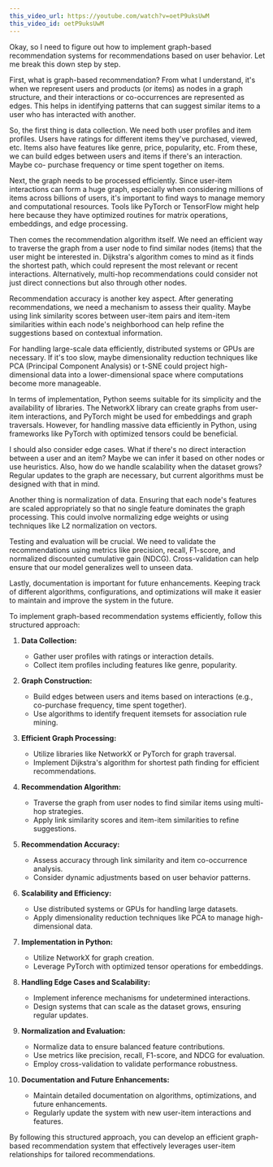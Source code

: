 ```yaml
---
this_video_url: https://youtube.com/watch?v=oetP9uksUwM
this_video_id: oetP9uksUwM
---
```

<think>
Okay, so I need to figure out how to implement graph-based recommendation systems for recommendations based on user behavior. Let me break this down step by step.

First, what is graph-based recommendation? From what I understand, it's when we represent users and products (or items) as nodes in a graph structure, and their interactions or co-occurrences are represented as edges. This helps in identifying patterns that can suggest similar items to a user who has interacted with another.

So, the first thing is data collection. We need both user profiles and item profiles. Users have ratings for different items they've purchased, viewed, etc. Items also have features like genre, price, popularity, etc. From these, we can build edges between users and items if there's an interaction. Maybe co- purchase frequency or time spent together on items.

Next, the graph needs to be processed efficiently. Since user-item interactions can form a huge graph, especially when considering millions of items across billions of users, it's important to find ways to manage memory and computational resources. Tools like PyTorch or TensorFlow might help here because they have optimized routines for matrix operations, embeddings, and edge processing.

Then comes the recommendation algorithm itself. We need an efficient way to traverse the graph from a user node to find similar nodes (items) that the user might be interested in. Dijkstra's algorithm comes to mind as it finds the shortest path, which could represent the most relevant or recent interactions. Alternatively, multi-hop recommendations could consider not just direct connections but also through other nodes.

Recommendation accuracy is another key aspect. After generating recommendations, we need a mechanism to assess their quality. Maybe using link similarity scores between user-item pairs and item-item similarities within each node's neighborhood can help refine the suggestions based on contextual information.

For handling large-scale data efficiently, distributed systems or GPUs are necessary. If it's too slow, maybe dimensionality reduction techniques like PCA (Principal Component Analysis) or t-SNE could project high-dimensional data into a lower-dimensional space where computations become more manageable.

In terms of implementation, Python seems suitable for its simplicity and the availability of libraries. The NetworkX library can create graphs from user-item interactions, and PyTorch might be used for embeddings and graph traversals. However, for handling massive data efficiently in Python, using frameworks like PyTorch with optimized tensors could be beneficial.

I should also consider edge cases. What if there's no direct interaction between a user and an item? Maybe we can infer it based on other nodes or use heuristics. Also, how do we handle scalability when the dataset grows? Regular updates to the graph are necessary, but current algorithms must be designed with that in mind.

Another thing is normalization of data. Ensuring that each node's features are scaled appropriately so that no single feature dominates the graph processing. This could involve normalizing edge weights or using techniques like L2 normalization on vectors.

Testing and evaluation will be crucial. We need to validate the recommendations using metrics like precision, recall, F1-score, and normalized discounted cumulative gain (NDCG). Cross-validation can help ensure that our model generalizes well to unseen data.

Lastly, documentation is important for future enhancements. Keeping track of different algorithms, configurations, and optimizations will make it easier to maintain and improve the system in the future.
</think>

To implement graph-based recommendation systems efficiently, follow this structured approach:

1. **Data Collection:**
   - Gather user profiles with ratings or interaction details.
   - Collect item profiles including features like genre, popularity.

2. **Graph Construction:**
   - Build edges between users and items based on interactions (e.g., co-purchase frequency, time spent together).
   - Use algorithms to identify frequent itemsets for association rule mining.

3. **Efficient Graph Processing:**
   - Utilize libraries like NetworkX or PyTorch for graph traversal.
   - Implement Dijkstra's algorithm for shortest path finding for efficient recommendations.

4. **Recommendation Algorithm:**
   - Traverse the graph from user nodes to find similar items using multi-hop strategies.
   - Apply link similarity scores and item-item similarities to refine suggestions.

5. **Recommendation Accuracy:**
   - Assess accuracy through link similarity and item co-occurrence analysis.
   - Consider dynamic adjustments based on user behavior patterns.

6. **Scalability and Efficiency:**
   - Use distributed systems or GPUs for handling large datasets.
   - Apply dimensionality reduction techniques like PCA to manage high-dimensional data.

7. **Implementation in Python:**
   - Utilize NetworkX for graph creation.
   - Leverage PyTorch with optimized tensor operations for embeddings.

8. **Handling Edge Cases and Scalability:**
   - Implement inference mechanisms for undetermined interactions.
   - Design systems that can scale as the dataset grows, ensuring regular updates.

9. **Normalization and Evaluation:**
   - Normalize data to ensure balanced feature contributions.
   - Use metrics like precision, recall, F1-score, and NDCG for evaluation.
   - Employ cross-validation to validate performance robustness.

10. **Documentation and Future Enhancements:**
    - Maintain detailed documentation on algorithms, optimizations, and future enhancements.
    - Regularly update the system with new user-item interactions and features.

By following this structured approach, you can develop an efficient graph-based recommendation system that effectively leverages user-item relationships for tailored recommendations.
